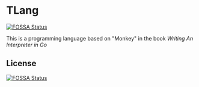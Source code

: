 # TLang
[![FOSSA Status](https://app.fossa.com/api/projects/git%2Bgithub.com%2Fmark07x%2FTLang.svg?type=shield)](https://app.fossa.com/projects/git%2Bgithub.com%2Fmark07x%2FTLang?ref=badge_shield)


This is a programming language based on "Monkey" in the book *Writing An Interpreter in Go*


## License
[![FOSSA Status](https://app.fossa.com/api/projects/git%2Bgithub.com%2Fmark07x%2FTLang.svg?type=large)](https://app.fossa.com/projects/git%2Bgithub.com%2Fmark07x%2FTLang?ref=badge_large)